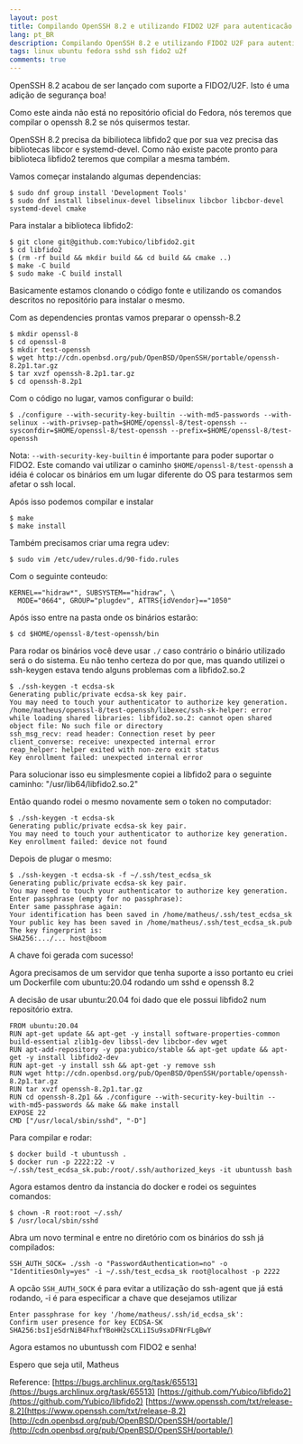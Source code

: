 ```yaml
---
layout: post
title: Compilando OpenSSH 8.2 e utilizando FIDO2 U2F para autenticacão ssh  
lang: pt_BR
description: Compilando OpenSSH 8.2 e utilizando FIDO2 U2F para autenticacão ssh  
tags: linux ubuntu fedora sshd ssh fido2 u2f
comments: true
--- 
```


OpenSSH 8.2 acabou de ser lançado com suporte a FIDO2/U2F. Isto é uma adição de segurança boa!

Como este ainda não está no repositório oficial do Fedora, nós teremos que compilar o openssh 8.2 se nós quisermos testar.

OpenSSH 8.2 precisa da bibilioteca libfido2 que por sua vez precisa das bibliotecas libcor e systemd-devel. Como não existe pacote pronto para biblioteca libfido2 teremos que compilar a mesma também.

Vamos começar instalando algumas dependencias:
```
$ sudo dnf group install 'Development Tools'
$ sudo dnf install libselinux-devel libselinux libcbor libcbor-devel systemd-devel cmake
```

Para instalar a biblioteca libfido2:
```
$ git clone git@github.com:Yubico/libfido2.git
$ cd libfido2
$ (rm -rf build && mkdir build && cd build && cmake ..)
$ make -C build
$ sudo make -C build install
```
Basicamente estamos clonando o código fonte e utilizando os comandos descritos no repositório para instalar o mesmo.


Com as dependencies prontas vamos preparar o openssh-8.2
```
$ mkdir openssl-8
$ cd openssl-8
$ mkdir test-openssh
$ wget http://cdn.openbsd.org/pub/OpenBSD/OpenSSH/portable/openssh-8.2p1.tar.gz
$ tar xvzf openssh-8.2p1.tar.gz
$ cd openssh-8.2p1
``` 

Com o código no lugar, vamos configurar o build:
```
$ ./configure --with-security-key-builtin --with-md5-passwords --with-selinux --with-privsep-path=$HOME/openssl-8/test-openssh --sysconfdir=$HOME/openssl-8/test-openssh --prefix=$HOME/openssl-8/test-openssh
```
Nota: `--with-security-key-builtin` é importante para poder suportar o FIDO2. Este comando vai utilizar o caminho `$HOME/openssl-8/test-openssh` a idéia é colocar os binários em um lugar diferente do OS para testarmos sem afetar o ssh local.


Após isso podemos compilar e instalar
```
$ make
$ make install
```

Também precisamos criar uma regra udev:
```
$ sudo vim /etc/udev/rules.d/90-fido.rules
```

Com o seguinte conteudo:
```
KERNEL=="hidraw*", SUBSYSTEM=="hidraw", \
  MODE="0664", GROUP="plugdev", ATTRS{idVendor}=="1050"
```

Após isso entre na pasta onde os binários estarão:
```
$ cd $HOME/openssl-8/test-openssh/bin
```

Para rodar os binários você deve usar `./` caso contrário o binário utilizado será o do sistema. Eu não tenho certeza do por que, mas quando utilizei o ssh-keygen estava tendo alguns problemas com a libfido2.so.2
```
$ ./ssh-keygen -t ecdsa-sk 
Generating public/private ecdsa-sk key pair.
You may need to touch your authenticator to authorize key generation.
/home/matheus/openssl-8/test-openssh/libexec/ssh-sk-helper: error while loading shared libraries: libfido2.so.2: cannot open shared object file: No such file or directory
ssh_msg_recv: read header: Connection reset by peer
client_converse: receive: unexpected internal error
reap_helper: helper exited with non-zero exit status
Key enrollment failed: unexpected internal error
```

Para solucionar isso eu simplesmente copiei a libfido2 para o seguinte caminho: "/usr/lib64/libfido2.so.2"

Então quando rodei o mesmo novamente sem o token no computador:
```
$ ./ssh-keygen -t ecdsa-sk 
Generating public/private ecdsa-sk key pair.
You may need to touch your authenticator to authorize key generation.
Key enrollment failed: device not found
```

Depois de plugar o mesmo:
```
$ ./ssh-keygen -t ecdsa-sk -f ~/.ssh/test_ecdsa_sk
Generating public/private ecdsa-sk key pair.
You may need to touch your authenticator to authorize key generation.
Enter passphrase (empty for no passphrase): 
Enter same passphrase again: 
Your identification has been saved in /home/matheus/.ssh/test_ecdsa_sk
Your public key has been saved in /home/matheus/.ssh/test_ecdsa_sk.pub
The key fingerprint is:
SHA256:.../... host@boom
```

A chave foi gerada com sucesso!

Agora precisamos de um servidor que tenha suporte a isso portanto eu criei um Dockerfile com ubuntu:20.04 rodando um sshd e openssh 8.2

A decisão de usar ubuntu:20.04 foi dado que ele possui libfido2 num repositório extra.
```
FROM ubuntu:20.04
RUN apt-get update && apt-get -y install software-properties-common build-essential zlib1g-dev libssl-dev libcbor-dev wget
RUN apt-add-repository -y ppa:yubico/stable && apt-get update && apt-get -y install libfido2-dev
RUN apt-get -y install ssh && apt-get -y remove ssh
RUN wget http://cdn.openbsd.org/pub/OpenBSD/OpenSSH/portable/openssh-8.2p1.tar.gz
RUN tar xvzf openssh-8.2p1.tar.gz
RUN cd openssh-8.2p1 && ./configure --with-security-key-builtin --with-md5-passwords && make && make install 
EXPOSE 22
CMD ["/usr/local/sbin/sshd", "-D"]
```

Para compilar e rodar:
``` 
$ docker build -t ubuntussh .
$ docker run -p 2222:22 -v ~/.ssh/test_ecdsa_sk.pub:/root/.ssh/authorized_keys -it ubuntussh bash
```

Agora estamos dentro da instancia do docker e rodei os seguintes comandos:
```
$ chown -R root:root ~/.ssh/
$ /usr/local/sbin/sshd
```


Abra um novo terminal e entre no diretório com os binários do ssh já compilados:

```
SSH_AUTH_SOCK= ./ssh -o "PasswordAuthentication=no" -o "IdentitiesOnly=yes" -i ~/.ssh/test_ecdsa_sk root@localhost -p 2222
```

A opcão `SSH_AUTH_SOCK` é para evitar a utilização do ssh-agent que já está rodando, -i é para especificar a chave que desejamos utilizar

```
Enter passphrase for key '/home/matheus/.ssh/id_ecdsa_sk': 
Confirm user presence for key ECDSA-SK SHA256:bsIjeSdrNiB4FhxfYBoHH2sCXLiISu9sxDFNrFLgBwY
```

Agora estamos no ubuntussh com FIDO2 e senha!

Espero que seja util,
Matheus

Reference:
[https://bugs.archlinux.org/task/65513](https://bugs.archlinux.org/task/65513)
[https://github.com/Yubico/libfido2](https://github.com/Yubico/libfido2)
[https://www.openssh.com/txt/release-8.2](https://www.openssh.com/txt/release-8.2)
[http://cdn.openbsd.org/pub/OpenBSD/OpenSSH/portable/](http://cdn.openbsd.org/pub/OpenBSD/OpenSSH/portable/)
